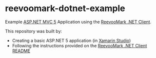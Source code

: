 # reevoomark-dotnet-example
Example [ASP.NET MVC 5](http://www.asp.net/mvc/mvc5) Application using the [ReevooMark .NET Client](https://github.com/reevoo/reevoomark-dotnet-api).

This repository was built by:
- Creating a basic ASP.NET 5 application (in [Xamarin Studio](http://xamarin.com/studio))
- Following the instructions provided on the [ReevooMark .NET Client README](https://github.com/reevoo/reevoomark-dotnet-api)
